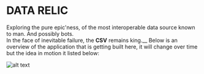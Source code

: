 # DATA RELIC

Exploring the pure epic'ness, of the most interoperable data source known to man. And possibly bots.  
In the face of inevitable failure, the **CSV** remains king.__
Below is an overview of the application that is getting built here, it will change over time but the idea in motion it listed below:

![alt text](https://bafybeifsftqhgdjsjzqmughkmry7mn7skz54yb5bjsdalnhdv3td7yq4cq.ipfs.infura-ipfs.io/)

